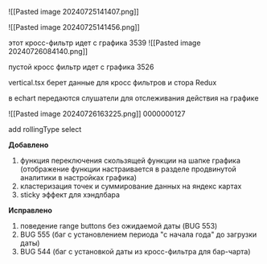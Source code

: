 ![[Pasted image 20240725141407.png]]


![[Pasted image 20240725141456.png]]

этот кросс-фильтр идет с графика 3539
![[Pasted image 20240726084140.png]]

пустой кросс фильтр идет с графика 3526


vertical.tsx берет данные для кросс фильтров и стора Redux




в echart передаются слушатели для отслеживания действия на графике


![[Pasted image 20240726163225.png]]
0000000127



add rollingType select

**Добавлено**

1. функция переключения скользящей функции на шапке графика (отображение функции настраивается в разделе продвинутой аналитики в настройках графика)
2. кластеризация точек и суммирование данных на яндекс картах
3. sticky эффект для хэндлбара

**Исправлено**

1. поведение range buttons без ожидаемой даты (BUG 553)
2. BUG 555 (баг с установлением периода "с начала года" до загрузки даты)
3. BUG 544 (баг с установкой даты из кросс-фильтра для бар-чарта)